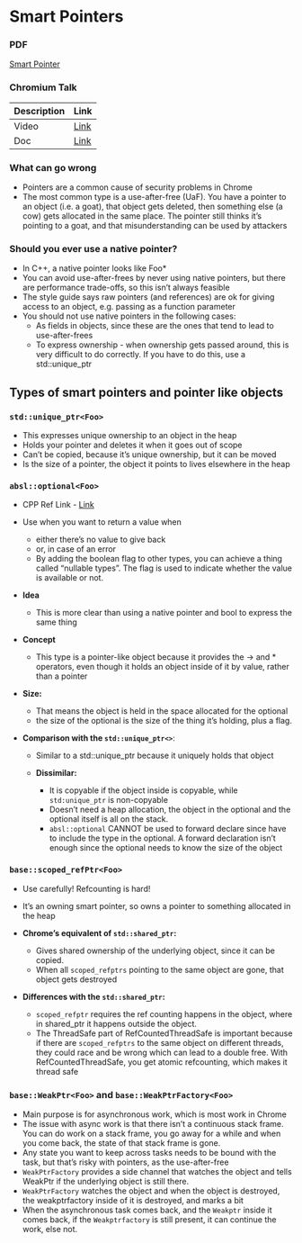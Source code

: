 # Smart Pointers

### PDF
[Smart Pointer](./docs/Smart%20Pointers%20C++.pdf)

### Chromium Talk

 | Description | Link                                                                                          |
 | ----------- | --------------------------------------------------------------------------------------------- |
 | Video       | [Link](https://www.youtube.com/watch?v=MpwbWSEDfjM )                                          |
 | Doc         | [Link](https://docs.google.com/document/d/1VRevv8JhlP4I8fIlvf87IrW2IRjE0PbkSfIcI6-UbJo/edit ) |
  
  

### What can go wrong

*   Pointers are a common cause of security problems in Chrome
*   The most common type is a use-after-free (UaF). You have a pointer to an object (i.e. a goat), that object gets deleted, then something else (a cow) gets allocated in the same place. The pointer still thinks it’s pointing to a goat, and that misunderstanding can be used by attackers

### Should you ever use a native pointer?

*   In C++, a native pointer looks like Foo*
*   You can avoid use-after-frees by never using native pointers, but there are performance trade-offs, so this isn’t always feasible
*   The style guide says raw pointers (and references) are ok for giving access to an object, e.g. passing as a function parameter
*   You should not use native pointers in the following cases:
    *   As fields in objects, since these are the ones that tend to lead to use-after-frees
    *   To express ownership - when ownership gets passed around, this is very difficult to do correctly. If you have to do this, use a std::unique_ptr

## Types of smart pointers and pointer like objects

### `std::unique_ptr<Foo>`

*   This expresses unique ownership to an object in the heap
*   Holds your pointer and deletes it when it goes out of scope
*   Can’t be copied, because it’s unique ownership, but it can be moved
*   Is the size of a pointer, the object it points to lives elsewhere in the heap

### `absl::optional<Foo>`

*   CPP Ref Link - [Link](https://www.cppstories.com/2018/05/using-optional/)

*   Use when you want to return a value when 
    *   either there’s no value to give back
    *   or, in case of an error
    *   By adding the boolean flag to other types, you can achieve a thing called “nullable types”. The flag is used to indicate whether the value is available or not.

*   **Idea**
    *   This is more clear than using a native pointer and bool to express the same thing

*   **Concept**
    *   This type is a pointer-like object because it provides the -> and * operators, even though it holds an object inside of it by value, rather than a pointer
  
*   **Size:**
    *   That means the object is held in the space allocated for the optional
    *   the size of the optional is the size of the thing it’s holding, plus a flag.

*   **Comparison with the `std::unique_ptr<>`**:
    
    *   Similar to a std::unique_ptr because it uniquely holds that object
    
    *   **Dissimilar:**
        *   It is copyable if the object inside is copyable, while `std:unique_ptr` is non-copyable
        *   Doesn’t need a heap allocation, the object in the optional and the optional itself is all on the stack.
        *   `absl::optional` CANNOT be used to forward declare since have to include the type in the optional. A forward declaration isn’t enough since the optional needs to know the size of the object


### `base::scoped_refPtr<Foo>`

*   Use carefully! Refcounting is hard!
*   It’s an owning smart pointer, so owns a pointer to something allocated in the heap
  
*   **Chrome’s equivalent of `std::shared_ptr`:**

    *   Gives shared ownership of the underlying object, since it can be copied.
    *   When all `scoped_refptrs` pointing to the same object are gone, that object gets destroyed

*   **Differences with the `std::shared_ptr`:**

    *   `scoped_refptr` requires the ref counting happens in the object, where in shared_ptr it happens outside the object.
    * The ThreadSafe part of RefCountedThreadSafe is important because if there are `scoped_refptrs` to the same object on different threads, they could race and be wrong which can lead to a double free. With RefCountedThreadSafe, you get atomic refcounting, which makes it thread safe

### `base::WeakPtr<Foo>` and `base::WeakPtrFactory<Foo>`

*   Main purpose is for asynchronous work, which is most work in Chrome
*   The issue with async work is that there isn’t a continuous stack frame. You can do work on a stack frame, you go away for a while and when you come back, the state of that stack frame is gone. 
*   Any state you want to keep across tasks needs to be bound with the task, but that’s risky with pointers, as the use-after-free 
*   `WeakPtrFactory` provides a side channel that watches the object and tells WeakPtr if the underlying object is still there.
*   `WeakPtrFactory` watches the object and when the object is destroyed, the weakptrfactory inside of it is destroyed, and marks a bit
*   When the asynchronous task comes back, and the `Weakptr` inside it comes back, if the `Weakptrfactory` is still present, it can continue the work, else not. 

		
		
		
